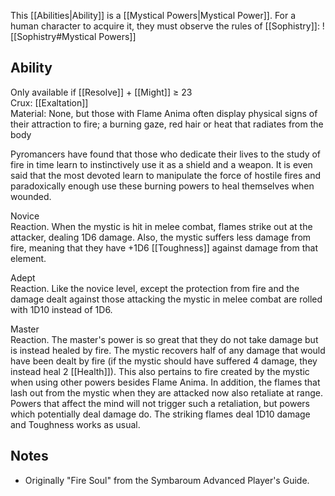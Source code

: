 This [[Abilities|Ability]] is a [[Mystical Powers|Mystical Power]]. For a human character to acquire it, they must observe the rules of [[Sophistry]]:
![[Sophistry#Mystical Powers]]
## Ability
Only available if [[Resolve]] + [[Might]] ≥ 23<br>Crux: [[Exaltation]]<br>Material: None, but those with Flame Anima often display physical signs of their attraction to fire; a burning gaze, red hair or heat that radiates from the body

Pyromancers have found that those who dedicate their lives to the study of fire in time learn to instinctively use it as a shield and a weapon. It is even said that the most devoted learn to manipulate the force of hostile fires and paradoxically enough use these burning powers to heal themselves when wounded.

Novice<br>Reaction. When the mystic is hit in melee combat, flames strike out at the attacker, dealing 1D6 damage. Also, the mystic suffers less damage from fire, meaning that they have +1D6 [[Toughness]] against damage from that element.

Adept<br>Reaction. Like the novice level, except the protection from fire and the damage dealt against those attacking the mystic in melee combat are rolled with 1D10 instead of 1D6.

Master<br>Reaction. The master's power is so great that they do not take damage but is instead healed by fire. The mystic recovers half of any damage that would have been dealt by fire (if the mystic should have suffered 4 damage, they instead heal 2 [[Health]]). This also pertains to fire created by the mystic when using other powers besides Flame Anima. In addition, the flames that lash out from the mystic when they are attacked now also retaliate at range. Powers that affect the mind will not trigger such a retaliation, but powers which potentially deal damage do. The striking flames deal 1D10 damage and Toughness works as usual.
## Notes
* Originally "Fire Soul" from the Symbaroum Advanced Player's Guide.
